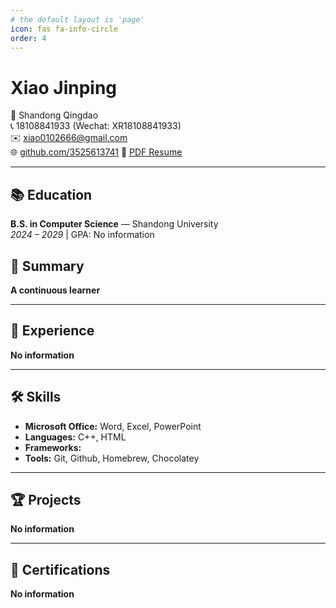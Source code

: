 ```yaml
---
# the default layout is 'page'
icon: fas fa-info-circle
order: 4
---
```


# Xiao Jinping

📍 Shandong Qingdao  
📞 18108841933 (Wechat: XR18108841933)  
✉️ xiao0102666@gmail.com  
🌐 [github.com/3525613741](https://github.com/3525613741)
📝 [PDF Resume](https://github.com/3525613741)

---

## 📚 Education

**B.S. in Computer Science** — Shandong University  
*2024 – 2029* | GPA:  No information 

## 🎯 Summary

**A continuous learner** 

---

## 💼 Experience

**No information**    

---

## 🛠 Skills
- **Microsoft Office:** Word, Excel, PowerPoint
- **Languages:** C++, HTML
- **Frameworks:** 
- **Tools:** Git, Github, Homebrew, Chocolatey

---

## 🏆 Projects
**No information**   

---

## 📜 Certifications
**No information** 
